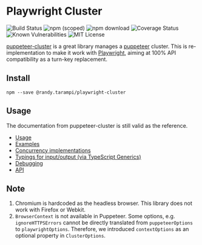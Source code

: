 # Playwright Cluster

![Build Status](https://github.com/randytarampi/playwright-cluster/actions/workflows/build.yml/badge.svg)
![npm (scoped)](https://img.shields.io/npm/v/@randy.tarampi/playwright-cluster)
![npm download](https://img.shields.io/npm/dm/@randy.tarampi/playwright-cluster)
![Coverage Status](https://coveralls.io/repos/github/randytarampi/playwright-cluster/badge.svg?branch=main)
![Known Vulnerabilities](https://snyk.io/test/github/randytarampi/playwright-cluster/badge.svg)
![MIT License](https://img.shields.io/npm/l/@randy.tarampi/playwright-cluster.svg)

[puppeteer-cluster](https://github.com/thomasdondorf/puppeteer-cluster) is a great library manages a
[puppeteer](https://github.com/puppeteer/puppeteer) cluster. This is re-implementation to make it work with 
[Playwright](https://github.com/microsoft/playwright), aiming at 100% API compatibility as a turn-key replacement.

## Install

`npm --save @randy.tarampi/playwright-cluster`

## Usage

The documentation from puppeteer-cluster is still valid as the reference.

- [Usage](https://github.com/thomasdondorf/puppeteer-cluster#usage)
- [Examples](https://github.com/thomasdondorf/puppeteer-cluster#examples)
- [Concurrency implementations](https://github.com/thomasdondorf/puppeteer-cluster#concurrency-implementations)
- [Typings for input/output (via TypeScript Generics)](https://github.com/thomasdondorf/puppeteer-cluster#typings-for-inputoutput-via-typescript-generics)
- [Debugging](https://github.com/thomasdondorf/puppeteer-cluster#debugging)
- [API](https://github.com/thomasdondorf/puppeteer-cluster#api)

## Note

1. Chromium is hardcoded as the headless browser. This library does not work with Firefox or Webkit.
2. `BrowserContext` is not available in Puppeteer. Some options, e.g. `ignoreHTTPSErrors` cannot be directly translated from 
   `puppeteerOptions` to `playwrightOptions`. Therefore, we introduced `contextOptions` as an optional property in `ClusterOptions`.
